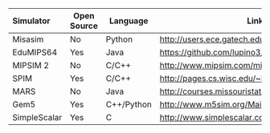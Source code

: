 | **Simulator** | **Open Source** | **Language** | **Link**  | 
|:--------------|-----------------|--------------|-----------|
| Misasim | No | Python | http://users.ece.gatech.edu/~scotty/misasim/ |
| EduMIPS64| Yes | Java | https://github.com/lupino3/edumips64 |
| MIPSIM 2 | No | C/C++ | http://www.mipsim.com/mipsim/download.aspx |
| SPIM | Yes | C/C++ | http://pages.cs.wisc.edu/~larus/spim.html |
| MARS | No | Java | http://courses.missouristate.edu/kenvollmar/mars/ |
| Gem5 | Yes | C++/Python | http://www.m5sim.org/Main_Page |
| SimpleScalar| Yes | C | http://www.simplescalar.com/ |
